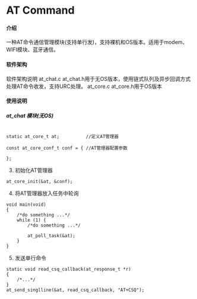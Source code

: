 # AT Command

#### 介绍
一种AT命令通信管理模块(支持单行发)，支持裸机和OS版本。适用于modem、WIFI模块、蓝牙通信。

#### 软件架构
软件架构说明
at_chat.c at_chat.h用于无OS版本，使用链式队列及异步回调方式处理AT命令收发，支持URC处理。
at_core.c at_core.h用于OS版本
#### 使用说明

##### at_chat 模块(无OS)


```

static at_core_t at;          //定义AT管理器

const at_core_conf_t conf = { //AT管理器配置参数
	
};
```


3.  初始化AT管理器

```
at_core_init(&at, &conf);
```


4.  将AT管理器放入任务中轮询

```
void main(void)
{
    /*do something ...*/
    while (1) {
        /*do something ...*/
        
        at_poll_task(&at);
    }
}

```


5.  发送单行命令


```
static void read_csq_callback(at_response_t *r)
{
	/*...*/
}
at_send_singlline(&at, read_csq_callback, "AT+CSQ");
```


